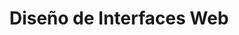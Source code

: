 ---
title: 'Diseño de Interfaces Web'
heading:  Interfaces
description: Artículos del módulo Diseño de Interfaces Web
---